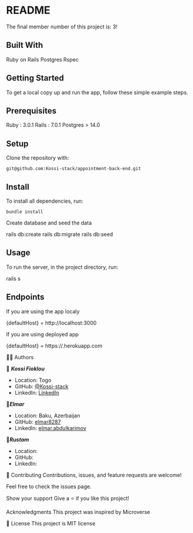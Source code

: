 # README

The final member number of this project is: 3!

## Built With

Ruby on Rails
Postgres
Rspec

## Getting Started

To get a local copy up and run the app, follow these simple example steps.

## Prerequisites

Ruby : 3.0.1
Rails : 7.0.1
Postgres > 14.0

## Setup
Clone the repository with:

    git@github.com:Kossi-stack/appointment-back-end.git

## Install
To install all dependencies, run:

    bundle install

Create database and seed the data

   rails db:create
   rails db:migrate
   rails db:seed

## Usage
To run the server, in the project directory, run:

  rails s

## Endpoints

If you are using the app localy

{defaultHost} = http://localhost:3000

If you are using deployed app

{defaultHost} = https://.herokuapp.com


👤👤 Authors

👤 ***Kossi Fioklou***
- Location: Togo
- GitHub: [@Kossi-stack](https://github.com/kossi-stack)
- LinkedIn: [LinkedIn](https://www.linkedin.com/in/kossi-stack/)

👤***Elmar***
- Location: Baku, Azerbaijan
- GitHub: [elmar8287](https://github.com/elmar8287)
- LinkedIn: [elmar.abdulkarimov](https://www.linkedin.com/in/elmar-abdulkarimov/)

👤***Rustam***
- Location: 
- GitHub: []()
- LinkedIn: []()


🤝 Contributing
Contributions, issues, and feature requests are welcome!

Feel free to check the issues page.

Show your support
Give a ⭐️ if you like this project!

Acknowledgments
This project was inspired by Microverse

📝 License
This project is MIT license